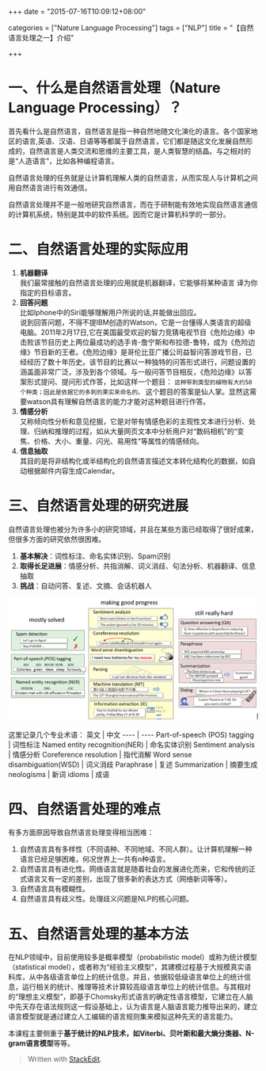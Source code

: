 +++
date = "2015-07-16T10:09:12+08:00"

categories = ["Nature Language Processing"]
tags = ["NLP"]
title = "【自然语言处理之一】介绍"

+++

# 一、什么是自然语言处理（Nature Language Processing）？

首先看什么是自然语言，自然语言是指一种自然地随文化演化的语言。各个国家地区的语言,英语、汉语、日语等等都属于自然语言，它们都是随这文化发展自然形成的，自然语言是人类交流和思维的主要工具，是人类智慧的结晶。与之相对的是“人造语言”，比如各种编程语言。

自然语言处理的任务就是让计算机理解人类的自然语言，从而实现人与计算机之间用自然语言进行有效通信。

自然语言处理并不是一般地研究自然语言，而在于研制能有效地实现自然语言通信的计算机系统，特别是其中的软件系统。因而它是计算机科学的一部分。
<!--more-->
# 二、自然语言处理的实际应用
1. **机器翻译**   
我们最常接触的自然语言处理的应用就是机器翻译，它能够将某种语言 译为你指定的目标语言。
2. **回答问题**   
比如Iphone中的Siri能够理解用户所说的话,并能做出回应。   
说到回答问题，不得不提IBM创造的Watson，它是一台懂得人类语言的超级电脑。2011年2月17日,它在美国最受欢迎的智力竞猜电视节目《危险边缘》中击败该节目历史上两位最成功的选手肯-詹宁斯和布拉德-鲁特，成为《危险边缘》节目新的王者。《危险边缘》是哥伦比亚广播公司益智问答游戏节目，已经经历了数十年历史。该节目的比赛以一种独特的问答形式进行，问题设置的涵盖面非常广泛，涉及到各个领域。与一般问答节目相反，《危险边缘》以答案形式提问、提问形式作答，比如这样一个题目：
`这种带刺类型的植物有大约50个种类；因此是依据它的多刺的果实来命名的。`
这个题目的答案是仙人掌。显然这需要watson具有理解自然语言的能力才能对这种题目进行作答。
3. **情感分析**   
又称倾向性分析和意见挖掘，它是对带有情感色彩的主观性文本进行分析、处理、归纳和推理的过程，如从大量网页文本中分析用户对“数码相机”的“变焦、价格、大小、重量、闪光、易用性”等属性的情感倾向。
4. **信息抽取**   
其目的是将非结构化或半结构化的自然语言描述文本转化结构化的数据，如自动根据邮件内容生成Calendar。

# 三、自然语言处理的研究进展
自然语言处理也被分为许多小的研究领域，并且在某些方面已经取得了很好成果，但很多方面的研究依然很困难。

1. **基本解决**：词性标注、命名实体识别、Spam识别
2. **取得长足进展**：情感分析、共指消解、词义消歧、句法分析、机器翻译、信息抽取
3. **挑战**：自动问答、复述、文摘、会话机器人

![challenge](/img/nlp_challenge.png)

这里记录几个专业术语：
英文 | 中文
---- | ----
Part-of-speech (POS) tagging | 词性标注
Named entity recognition(NER) | 命名实体识别
Sentiment analysis | 情感分析
Coreference resolution | 指代消解
Word sense disambiguation(WSD) | 词义消歧
Paraphrase | 复述
Summarization | 摘要生成
neologisms | 新词
idioms | 成语

# 四、自然语言处理的难点

有多方面原因导致自然语言处理变得相当困难：

1. 自然语言具有多样性（不同语种、不同地域、不同人群）。让计算机理解一种语言已经足够困难，何况世界上一共有n种语言。
2. 自然语言具有进化性。网络语言就是随着社会的发展进化而来，它和传统的正式语言又有一定的差别，出现了很多新的表达方式（网络新词等等）。
3. 自然语言具有模糊性。
4. 自然语言具有歧义性。处理歧义问题是NLP的核心问题。 

# 五、自然语言处理的基本方法

在NLP领域中，目前使用较多是概率模型（probabilistic model）或称为统计模型（statistical model），或者称为“经验主义模型”，其建模过程基于大规模真实语料库，从中各级语言单位上的统计信息，并且，依据较低级语言单位上的统计信息，运行相关的统计、推理等技术计算较高级语言单位上的统计信息。与其相对的“理想主义模型”，即基于Chomsky形式语言的确定性语言模型，它建立在人脑中先天存在语法规则这一假设基础上，认为语言是人脑语言能力推导出来的，建立语言模型就是通过建立人工编辑的语言规则集来模拟这种先天的语言能力。

本课程主要侧重于**基于统计的NLP技术，如Viterbi、贝叶斯和最大熵分类器、N-gram语言模型**等等。
> Written with [StackEdit](https://stackedit.io/).
